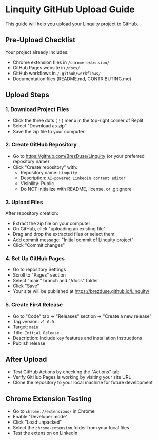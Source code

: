# Linquity GitHub Upload Guide

This guide will help you upload your Linquity project to GitHub.

## Pre-Upload Checklist

Your project already includes:
- Chrome extension files in `/chrome-extension/`
- GitHub Pages website in `/docs/`
- GitHub workflows in `/.github/workflows/`
- Documentation files (README.md, CONTRIBUTING.md)

## Upload Steps

### 1. Download Project Files
- Click the three dots (⋮) menu in the top-right corner of Replit
- Select "Download as zip"
- Save the zip file to your computer

### 2. Create GitHub Repository
- Go to https://github.com/BrezDuse/Linquity (or your preferred repository name)
- Click "Create repository" with:
  - Repository name: `Linquity`
  - Description: `AI-powered LinkedIn content editor`
  - Visibility: Public
  - Do NOT initialize with README, license, or .gitignore

### 3. Upload Files
After repository creation:
- Extract the zip file on your computer
- On GitHub, click "uploading an existing file"
- Drag and drop the extracted files or select them
- Add commit message: "Initial commit of Linquity project"
- Click "Commit changes"

### 4. Set Up GitHub Pages
- Go to repository Settings
- Scroll to "Pages" section
- Select "main" branch and "/docs" folder
- Click "Save"
- Your site will be published at https://brezduse.github.io/Linquity/

### 5. Create First Release
- Go to "Code" tab → "Releases" section → "Create a new release"
- Tag version: `v1.0.0`
- Target: `main`
- Title: `Initial Release`
- Description: Include key features and installation instructions
- Publish release

## After Upload

- Test GitHub Actions by checking the "Actions" tab
- Verify GitHub Pages is working by visiting your site URL
- Clone the repository to your local machine for future development

## Chrome Extension Testing

- Go to `chrome://extensions/` in Chrome
- Enable "Developer mode"
- Click "Load unpacked"
- Select the `chrome-extension` folder from your local files
- Test the extension on LinkedIn